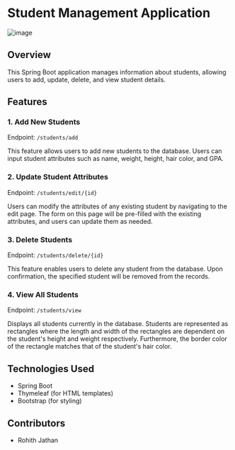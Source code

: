 # Student Management Application
![image](https://github.com/rjathan7/springboot-render/assets/126628724/a006d021-4df4-4c80-b1c8-ff5133ff2623)
## Overview
This Spring Boot application manages information about students, allowing users to add, update, delete, and view student details.

## Features

### 1. Add New Students
Endpoint: `/students/add`

This feature allows users to add new students to the database. Users can input student attributes such as name, weight, height, hair color, and GPA.

### 2. Update Student Attributes
Endpoint: `/students/edit/{id}`

Users can modify the attributes of any existing student by navigating to the edit page. The form on this page will be pre-filled with the existing attributes, and users can update them as needed.

### 3. Delete Students
Endpoint: `/students/delete/{id}`

This feature enables users to delete any student from the database. Upon confirmation, the specified student will be removed from the records.

### 4. View All Students
Endpoint: `/students/view`

Displays all students currently in the database. Students are represented as rectangles where the length and width of the rectangles are dependent on the student's height and weight respectively. Furthermore,
the border color of the rectangle matches that of the student's hair color.

## Technologies Used
- Spring Boot
- Thymeleaf (for HTML templates)
- Bootstrap (for styling)

## Contributors
- Rohith Jathan

